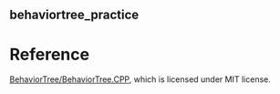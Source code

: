 behaviortree_practice
----

# Reference
[BehaviorTree/BehaviorTree.CPP](https://github.com/BehaviorTree/BehaviorTree.CPP), which is licensed under MIT license.
